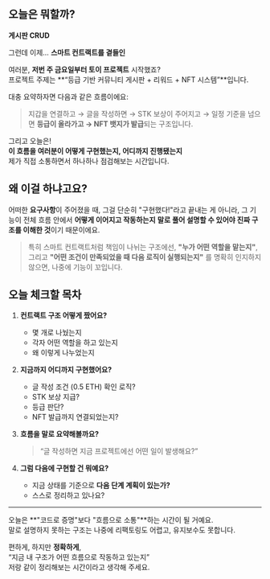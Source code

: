 ## 오늘은 뭐할까?

**게시판 CRUD**

그런데 이제… **스마트 컨트랙트를 곁들인**

여러분, **저번 주 금요일부터 토이 프로젝트** 시작했죠?  
프로젝트 주제는 **“등급 기반 커뮤니티 게시판 + 리워드 + NFT 시스템”**입니다.

대충 요약하자면 다음과 같은 흐름이에요:

> 지갑을 연결하고 → 글을 작성하면 → STK 보상이 주어지고 →
> 일정 기준을 넘으면 **등급이 올라가고 → NFT 뱃지가 발급**되는 구조입니다.

그리고 오늘은!  
**이 흐름을 여러분이 어떻게 구현했는지, 어디까지 진행됐는지**  
제가 직접 소통하면서 하나하나 점검해보는 시간입니다.

## 왜 이걸 하냐고요?

어떠한 **요구사항**이 주어졌을 때,
그걸 단순히 "구현했다!"라고 끝내는 게 아니라,
그 기능이 전체 흐름 안에서 **어떻게 이어지고 작동하는지**
**말로 풀어 설명할 수 있어야 진짜 구조를 이해한 것**이기 때문이에요.

> 특히 스마트 컨트랙트처럼 책임이 나뉘는 구조에선,
> **"누가 어떤 역할을 맡는지"**,
> 그리고 **"어떤 조건이 만족되었을 때 다음 로직이 실행되는지"**
> 를 명확히 인지하지 않으면, 나중에 기능이 꼬입니다.

## 오늘 체크할 목차

1. **컨트랙트 구조 어떻게 짰어요?**

   - 몇 개로 나눴는지
   - 각자 어떤 역할을 하고 있는지
   - 왜 이렇게 나누었는지

2. **지금까지 어디까지 구현했어요?**

   - 글 작성 조건 (0.5 ETH) 확인 로직?
   - STK 보상 지급?
   - 등급 판단?
   - NFT 발급까지 연결되었는지?

3. **흐름을 말로 요약해볼까요?**

   > “글 작성하면 지금 프로젝트에선 어떤 일이 발생해요?”

4. **그럼 다음에 구현할 건 뭐예요?**

   - 지금 상태를 기준으로 **다음 단계 계획이 있는가?**
   - 스스로 정리하고 있나요?

---

오늘은 **"코드로 증명"보다 "흐름으로 소통"**하는 시간이 될 거예요.  
말로 설명하지 못하는 구조는 나중에 리팩토링도 어렵고, 유지보수도 못합니다.

편하게, 하지만 **정확하게**,  
“지금 내 구조가 어떤 흐름으로 작동하고 있는지”  
저랑 같이 정리해보는 시간이라고 생각해 주세요.
